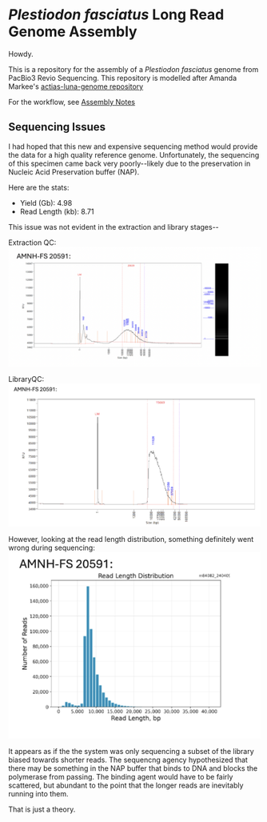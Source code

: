 # **_Plestiodon fasciatus_ Long Read Genome Assembly**

Howdy.

This is a repository for the assembly of a _Plestiodon fasciatus_ genome from PacBio3 Revio Sequencing. This repository is modelled after Amanda Markee's [actias-luna-genome repository](https://github.com/amandamarkee/actias-luna-genome.git)

For the workflow, see [Assembly Notes](AssemblyNotes.md)

## **Sequencing Issues**

I had hoped that this new and expensive sequencing method would provide the data for a high quality reference genome. 
Unfortunately, the sequencing of this specimen came back very poorly--likely due to the preservation in Nucleic Acid Preservation buffer (NAP). 

Here are the stats:
- Yield (Gb): 4.98
- Read Length (kb): 8.71

This issue was not evident in the extraction and library stages--

Extraction QC:
![Extraction QC](ExtractionQC.png)

LibraryQC:
![LibraryQC](LibraryQC.png)

However, looking at the read length distribution, something definitely went wrong during sequencing:
![ReadLengthDist](ReadLengthDist.png)

It appears as if the the system was only sequencing a subset of the library biased towards shorter reads.
The sequencng agency hypothesized that there may be something in the NAP buffer that binds to DNA and blocks the polymerase from passing. The binding agent would have to be fairly scattered, but abundant to the point that the longer reads are inevitably running into them. 

That is just a theory.


